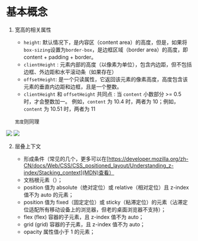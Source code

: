 # 基本概念

1. 宽高的相关属性

   - `height`: 默认情况下，是内容区（content area）的高度，但是，如果将`box-sizing`设置为`border-box`，是边框区域（border area）的高度，即 content + padding + border。
   - `clientHeight` : 元素内部的高度（以像素为单位），包含内边距，但不包括边框、外边距和水平滚动条（如果存在）
   - `offsetHeight`: 是一个只读属性，它返回该元素的像素高度，高度包含该元素的垂直内边距和边框，且是一个整数。
   - `clientHeight` 和 `offsetHeight` 共同点 : 当 `content` 小数部分 >= 0.5 时，才会整数加一。
     例如，`content` 为 10.4 时，两者为 10；例如，`content` 为 10.51 时，两者为 11

   `宽度`则同理

![](https://developer.mozilla.org/en-US/docs/Web/API/Element/clientHeight/dimensions-client.png)
![](https://developer.mozilla.org/en-US/docs/Web/API/HTMLElement/offsetHeight/dimensions-offset.png)

2. 层叠上下文

   - 形成条件（常见的几个，更多可以在[https://developer.mozilla.org/zh-CN/docs/Web/CSS/CSS_positioned_layout/Understanding_z-index/Stacking_context](MDN)查看）
   - 文档根元素（<html>）；
   - position 值为 absolute（绝对定位）或 relative（相对定位）且 z-index 值不为 auto 的元素；
   - position 值为 fixed（固定定位）或 sticky（粘滞定位）的元素（沾滞定位适配所有移动设备上的浏览器，但老的桌面浏览器不支持）；
   - flex (flex) 容器的子元素，且 z-index 值不为 auto；
   - grid (grid) 容器的子元素，且 z-index 值不为 auto；
   - opacity 属性值小于 1 的元素；
